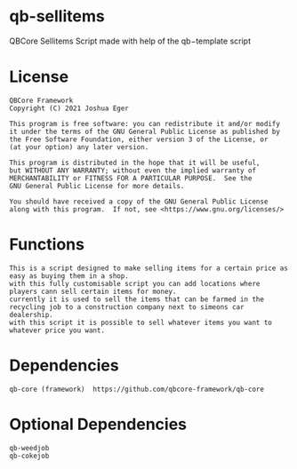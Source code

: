 # qb-sellitems
QBCore Sellitems Script
made with help of the qb−template script

# License

    QBCore Framework
    Copyright (C) 2021 Joshua Eger

    This program is free software: you can redistribute it and/or modify
    it under the terms of the GNU General Public License as published by
    the Free Software Foundation, either version 3 of the License, or
    (at your option) any later version.

    This program is distributed in the hope that it will be useful,
    but WITHOUT ANY WARRANTY; without even the implied warranty of
    MERCHANTABILITY or FITNESS FOR A PARTICULAR PURPOSE.  See the
    GNU General Public License for more details.

    You should have received a copy of the GNU General Public License
    along with this program.  If not, see <https://www.gnu.org/licenses/>

 # Functions

    This is a script designed to make selling items for a certain price as easy as buying them in a shop.
    with this fully customisable script you can add locations where players cann sell certain items for money.
    currently it is used to sell the items that can be farmed in the recycling job to a construction company next to simeons car dealership.
    with this script it is possible to sell whatever items you want to whatever price you want.
    
 # Dependencies
 
    qb-core (framework)  https://github.com/qbcore-framework/qb-core
    
 # Optional Dependencies
    qb-weedjob
    qb-cokejob

